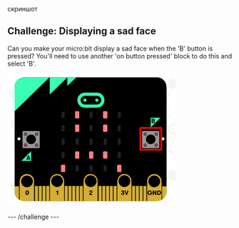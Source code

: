 скриншот

## Challenge: Displaying a sad face

Can you make your micro:bit display a sad face when the 'B' button is pressed? You'll need to use another 'on button pressed' block to do this and select 'B'.

![скриншот](images/badge-sad-emulator.png)

\--- /challenge \---